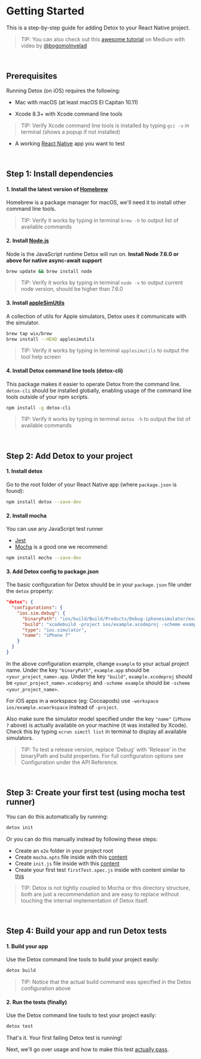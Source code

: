 # Getting Started

This is a step-by-step guide for adding Detox to your React Native project.

> TIP: You can also check out this [awesome tutorial](https://medium.com/@bogomolnyelad/how-to-test-your-react-native-app-like-a-real-user-ecfc72e9b6bc) on Medium with video by [@bogomolnyelad](https://medium.com/@bogomolnyelad)

<br>

## Prerequisites

Running Detox (on iOS) requires the following:

* Mac with macOS (at least macOS El Capitan 10.11)

* Xcode 8.3+ with Xcode command line tools
> TIP: Verify Xcode command line tools is installed by typing `gcc -v` in terminal (shows a popup if not installed)

* A working [React Native](https://facebook.github.io/react-native/docs/getting-started.html) app you want to test

<br>

## Step 1: Install dependencies

#### 1. Install the latest version of [Homebrew](http://brew.sh)

Homebrew is a package manager for macOS, we'll need it to install other command line tools.

> TIP: Verify it works by typing in terminal `brew -h` to output list of available commands

#### 2. Install [Node.js](https://nodejs.org/en/)

Node is the JavaScript runtime Detox will run on. **Install Node 7.6.0 or above for native async-await support**

 ```sh
 brew update && brew install node
 ```

> TIP: Verify it works by typing in terminal `node -v` to output current node version, should be higher than 7.6.0

#### 3. Install [appleSimUtils](https://github.com/wix/AppleSimulatorUtils)

A collection of utils for Apple simulators, Detox uses it communicate with the simulator.

```sh
brew tap wix/brew
brew install --HEAD applesimutils
```

> TIP: Verify it works by typing in terminal `applesimutils` to output the tool help screen

#### 4. Install Detox command line tools (detox-cli)

This package makes it easier to operate Detox from the command line. `detox-cli` should be installed globally, enabling usage of the command line tools outside of your npm scripts.

  ```sh
  npm install -g detox-cli
  ```
> TIP: Verify it works by typing in terminal `detox -h` to output the list of available commands

<br>

## Step 2: Add Detox to your project

#### 1. Install detox

Go to the root folder of your React Native app (where `package.json` is found):

```sh
npm install detox --save-dev
```

#### 2. Install mocha

You can use any JavaScript test runner
- [Jest](Guide.Jest.md)
- [Mocha](https://mochajs.org/) is a good one we recommend:

```sh
npm install mocha --save-dev
```

#### 3. Add Detox config to package.json

The basic configuration for Detox should be in your `package.json` file under the `detox` property:

```json
"detox": {
  "configurations": {
    "ios.sim.debug": {
      "binaryPath": "ios/build/Build/Products/Debug-iphonesimulator/example.app",
      "build": "xcodebuild -project ios/example.xcodeproj -scheme example -configuration Debug -sdk iphonesimulator -derivedDataPath ios/build",
      "type": "ios.simulator",
      "name": "iPhone 7"
    }
  }
}
```

In the above configuration example, change `example` to your actual project name. Under the key `"binaryPath"`, `example.app` should be `<your_project_name>.app`. Under the key `"build"`, `example.xcodeproj` should be `<your_project_name>.xcodeproj` and `-scheme example` should be `-scheme <your_project_name>`.

For iOS apps in a workspace (eg: Cocoapods) use `-workspace ios/example.xcworkspace` instead of `-project`.

Also make sure the simulator model specified under the key `"name"` (`iPhone 7` above) is actually available on your machine (it was installed by Xcode). Check this by typing `xcrun simctl list` in terminal to display all available simulators.

> TIP: To test a release version, replace 'Debug' with 'Release' in the binaryPath and build properties. For full configuration options see Configuration under the API Reference.

<br>

## Step 3: Create your first test (using mocha test runner)

You can do this automatically by running:

```sh
detox init
```

Or you can do this manually instead by following these steps:

* Create an `e2e` folder in your project root
* Create `mocha.opts` file inside with this [content](/examples/demo-react-native/e2e/mocha.opts)
* Create `init.js` file inside with this [content](/examples/demo-react-native/e2e/init.js)
* Create your first test `firstTest.spec.js` inside with content similar to [this](/examples/demo-react-native/e2e/example.spec.js)

> TIP: Detox is not tightly coupled to Mocha or this directory structure, both are just a recommendation and are easy to replace without touching the internal implementation of Detox itself.

<br>

## Step 4: Build your app and run Detox tests

#### 1. Build your app

Use the Detox command line tools to build your project easily:

```sh
detox build
```

> TIP: Notice that the actual build command was specified in the Detox configuration above

#### 2. Run the tests (finally)

Use the Detox command line tools to test your project easily:

```sh
detox test
```

That's it. Your first failing Detox test is running!

Next, we'll go over usage and how to make this test [actually pass](Introduction.WritingFirstTest.md).
